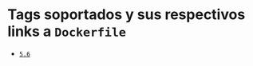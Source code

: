 # Tags soportados y sus respectivos links a `Dockerfile`

-	[`5.6`](git@github.com:e-abc/docker-moodle.git)